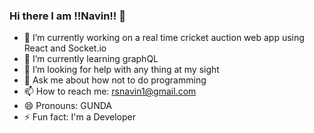 ### Hi there I am !!Navin!! 👋



- 🔭 I’m currently working on a real time cricket auction web app using React and Socket.io
- 🌱 I’m currently learning graphQL
- 🤔 I’m looking for help with any thing at my sight
- 💬 Ask me about how not to do programming 
- 📫 How to reach me: rsnavin1@gmail.com
- 😄 Pronouns: GUNDA
- ⚡ Fun fact: I'm a Developer
